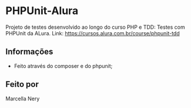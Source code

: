 # PHPUnit-Alura

Projeto de testes desenvolvido ao longo do curso PHP e TDD: Testes com PHPUnit da ALura.
Link: https://cursos.alura.com.br/course/phpunit-tdd

## Informações

- Feito através do composer e do phpunit;

## Feito por

Marcella Nery
